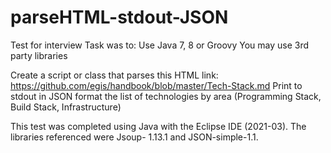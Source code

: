 # parseHTML-stdout-JSON
Test for interview
Task was to:
Use Java 7, 8 or Groovy
You may use 3rd party libraries

Create a script or class that parses this HTML link:
https://github.com/egis/handbook/blob/master/Tech-Stack.md
Print to stdout in JSON format the list of technologies by area (Programming Stack, Build Stack, Infrastructure)

This test was completed using Java with the Eclipse IDE (2021-03).
The libraries referenced were Jsoup- 1.13.1 and JSON-simple-1.1.
